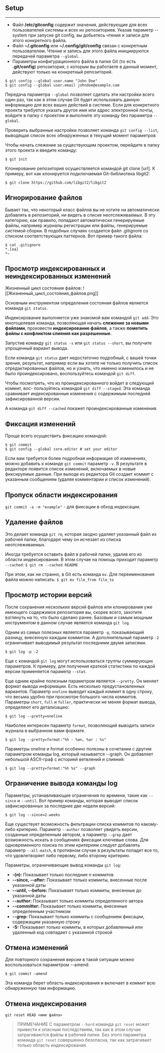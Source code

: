 ## Setup
---
- Файл __/etc/gitconfig__ содержит значения, действующие для всех пользователей системы и всех их репозиториев. Указав параметр --system при запуске git config, вы добьетесь чтения и записи для этого конкретного файла.
- Файл __~/.gitconfig__ или __~/.config/git/config__ связан с конкретным пользователем. Чтение и запись для этого файла инициируются передачей параметра `--global`.
- Параметры конфигурационного файла в папке Git (то есть __.git/config__) репозитория, с которым вы работаете в данный момент, действуют только на конкретный репозиторий.

```
$ git config --global user.name "John Doe"
$ git config --global user.email johndoe@example.com
```

Передача параметра `--global` позволяет сделать эти настройки всего один раз, так как в этом случае Git будет использовать данную информацию для всеx ваших действий в системе. Если для конкретного проекта требуется указать другое имя или адрес электронной почты, войдите в папку с проектом и выполните эту команду без параметра `--global`.

Проверить выбранные настройки позволяет команда `git config --list`, выводящая список всех обнаруженных в текущий момент параметров

Чтобы начать слежение за существующим проектом, перейдите в папку этого проекта и введите команду:
```
$ git init
```

Клонирование репозитория осуществляется командой git clone [url]. К примеру, вот как клонируется подключаемая Git-библиотека libgit2:
```
$ git clone https://github.com/libgit2/libgit2
```

## Игнорирование файлов
Бывает так, что некоторый класс файлов вы не хотите ни автоматически добавлять в репозиторий, ни видеть в списке неотслеживаемых. В эту категорию, как правило, попадают автоматически генерируемые файлы, например журналы регистрации или файлы, генерируемые системой сборки. В подобных случаях создается файл .gitignore со списком соответствующих паттернов. Вот пример такого файла:
```
$ cat .gitignore
*.[oa]
*~
```

## Просмотр индексированных и неиндексированных изменений
Жизненный цикл состояния файлов:
![[Жизненный_цикл_состояния_файлов.png]]

Основным инструментом определения состояния файлов является команда `git status`. 

Индексирование выполняется уже знакомой вам командой `git add`. Это многоцелевая команда, позволяющая начать **слежение за новыми файлами**, произвести **индексирование файлов**, а также **пометить файлы с конфликтом слияния как разрешенные**.

Запустив команду `git status -s` или `git status --short`, вы получите упрощенный
вариант вывода.

Если команда `git status` дает недостаточно подробный, с вашей точки зрения, результат, например если вы хотите не только получить список отредактированных файлов, но и узнать, что именно изменилось и не было проиндексировано, воспользуйтесь командой `git diff`.

Чтобы посмотреть, что из проиндексированного войдет в следующий коммит, вос-
пользуйтесь командой `git diff --staged`. Эта команда сравнивает индексированные
изменения с содержимым последней зафиксированной версии.

А команда `git diff --cached` покажет проиндексированные изменения.

## Фиксация изменений
Проще всего осуществить фиксацию командой:
```
$ git commit
$ git config --global core.editor # set your editor 
```

Если вам требуется более подробная информация об изменениях, можно добавить к команде `git commit` параметр `-v`. В результате в редакторе появится список изменений, включаемых в новые
фиксируемые данные. При выходе из редактора Git создает коммит с указанным сообщением (удаляя комментарии и список изменений).

## Пропуск области индексирования
`git commit -a -m "example"` - для фиксации в обход индексации.

## Удаление файлов
Это делает команда `git rm`, которая заодно удаляет указанный файл из рабочей папки, благодаря чему он исчезает из списка неотслеживаемых.

Иногда требуется оставить файл в рабочей папке, удалив его из области индексирования. В этом случае на помощь приходит параметр `--cached`:
`$ git rm --cached README`

При этом, как ни странно, в Git есть команда `mv`. Для переименования файла можно написать:
`$ git mv file_from file_to`

## Просмотр истории версий
После сохранения нескольких версий файлов или клонирования уже имеющего содержимое репозитория вы, скорее всего, захотите взглянуть на то, что было сделано ранее. Базовым и самым мощным инструментом в данном случае является команда `git log`.

Одним из самых полезных является параметр `-p`, показывающий разницу, внесенную каждым коммитом. А дополнительный параметр `-2` ограничивает выводимый результат последними двумя записями.
```
$ git log -p -2
```

Еще с командой `git log` могут использоваться группы суммирующих параметров. К примеру, для получения краткой статистики по каждой версии применяется параметр `--stat`.

Еще одним крайне полезным параметром является `--pretty`. Он меняет формат вывода информации. Есть несколько предустановленных вариантов. Параметр `oneline` выводит каждый коммит в одну строку, что весьма удобно при просмотре большого числа коммитов. Параметры `short`, `full` и `fuller`, практически не меняя формат вывода, определяют его детализацию:
```
$ git log --pretty=oneline
```

Наиболее интересен параметр `format`, позволяющий выводить записи журнала
в выбранном вами формате.
```
$ git log --pretty=format:"%h - %an, %ar : %s"
```

Параметры oneline и format особенно полезны в сочетании с другим параметром
команды log, который называется --graph. Он добавляет небольшой ASCII-граф
с историей ветвлений и слияний:
```
$ git log --pretty=format:"%h %s" --graph
```

## Ограничение вывода команды log
Параметры, устанавливающие ограничения по времени, такие как `--since` и `--until`. Вот пример команды, которая выводит список зафиксированных за последние две недели версий:
```
$ git log --since=2.weeks
```

Еще существует возможность фильтрации списка коммитов по какому-либо критерию. Параметр `--author` позволяет увидеть версии, созданные определенным автором, а параметр `--grep` дает возможность искать в сообщениях фиксации ключевые слова. Для одновременного поиска по этим критериям следует добавлять параметр `--all-match`, в противном случае в результаты попадет все то, что удовлетворяет либо первому, либо второму критерию.

Параметры, ограничивающие вывод команды `git log`:
- **-(n):** Показывает только последние n коммитов
- **--since, --after:** Показывает только коммиты, внесенные после указанной даты
- **--until, --before:** Показывает только коммиты, внесенные до указанной даты
- **--author:** Показывает только коммиты определенного автора
- **--committer:** Показывает только коммиты, внесенные определенным участником
- **--grep:** Показывает только коммиты с сообщением фиксации, содержащим указанную строку
- **-S:** Показывает только коммиты, в которых добавленный или удаленный код совпадает с указанной строкой

## Отмена изменений
Для повторного сохранения версии в такой ситуации можно воспользоваться параметром --amend:
```
$ git commit –amend
``` 
Эта команда берет область индексирования и включает в коммит всю обнаруженную там информацию.

## Отмена индексирования
```
git reset HEAD <имя файла>
```

>ПРИМЕЧАНИЕ
	С параметром `--hard` команда `git reset` может привести к опасным последствиям, так как в этом случае затрагиваются файлы в рабочей папке. Без этого параметра команда `git reset` совершенно безопасна, так как затрагивает только область индексирования.

	